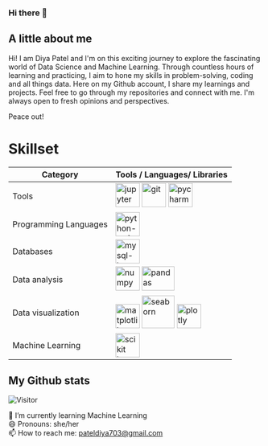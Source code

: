  ### Hi there 👋

## A little about me
Hi! I am Diya Patel and I'm on this exciting journey to explore the fascinating world of Data Science and Machine Learning. Through countless hours of learning and practicing, I aim to hone my skills in problem-solving, coding and all things data. Here on my Github account, I share my learnings and projects. Feel free to go through my repositories and connect with me. I'm always open to fresh opinions and perspectives.

Peace out!

# Skillset
| Category              | Tools / Languages/ Libraries                          |
|-----------------------|------------------------------------------------------|
| Tools                 |<img width="48" height="48" src="https://img.icons8.com/fluency/48/jupyter.png" alt="jupyter"/> <img width="48" height="48" src="https://img.icons8.com/color/48/git.png" alt="git"/>  <img width="48" height="48" src="https://img.icons8.com/color/48/pycharm.png" alt="pycharm"/> | 
| Programming Languages | <img width="48" height="48" src="https://img.icons8.com/color/48/python--v1.png" alt="python--v1"/> |
| Databases             | <img width="48" height="48" src="https://img.icons8.com/color/48/mysql-logo.png" alt="mysql-logo"/>|                                                | Web Framework         | <img width="50" height="50" src="https://img.icons8.com/ios-filled/50/flask.png" alt="flask"/>   | 
| Data analysis         | <img width="48" height="48" src="https://img.icons8.com/color/48/numpy.png" alt="numpy"/>  <img width="65" height="48" src="https://th.bing.com/th?id=OIP.EpT7eRPdG4fAkKZ21XvqTQHaEt&w=313&h=199&c=8&rs=1&qlt=90&o=6&dpr=1.5&pid=3.1&rm=2" alt="pandas"/> |
| Data visualization    |  <img width="48" height="48" src="https://numfocus.org/wp-content/uploads/2016/07/Matplotlib_Logo_191209.png" alt="matplotlib"/> <img width="65" height="65" src="https://th.bing.com/th/id/R.ba712d613753a957833a21e5088cafaf?rik=0HT2pXb7djEbrA&pid=ImgRaw&r=0" alt="seaborn"/> <img width="48" height="48" src="https://s3-ap-south-1.amazonaws.com/av-blog-media/wp-content/uploads/2017/01/04015019/plotly_logo.png" alt="plotly"/>|
| Machine Learning      |   <img width="48" height="48" src="https://e7.pngegg.com/pngimages/905/45/png-clipart-scikit-learn-python-scikit-logo-brand-learning-text-computer.png" alt="scikit learn"/> |


## My Github stats

![Visitor](https://visitor-badge.laobi.icu/badge?page_id=diapatel.diapatel)


🌱 I’m currently learning Machine Learning<Br>
😄 Pronouns: she/her<br>
📫 How to reach me: pateldiya703@gmail.com
<!--
**diapatel/diapatel** is a ✨ _special_ ✨ repository because its `README.md` (this file) appears on your GitHub profile.
-- -- 
-- [Github stats](https://github-readme-stats.vercel.app/api/top-langs/?username=diapatel&theme=github_dark_dimmed&show_icons=true)
-- ![Anurag's GitHub stats](https://github-readme-stats.vercel.app/api?username=diapatel&theme=github_dark_dimmed&show_icons=true)   
-- ![Top Langs](https://github-readme-stats.vercel.app/api/top-langs/?username=diapatel&layout=compact)



Here are some ideas to get you started:

- 🔭 I’m currently working on ...
- 
- 👯 I’m looking to collaborate on ...
- 🤔 I’m looking for help with ...
- 💬 Ask me about ...


- ⚡ Fun fact: ...
-->
